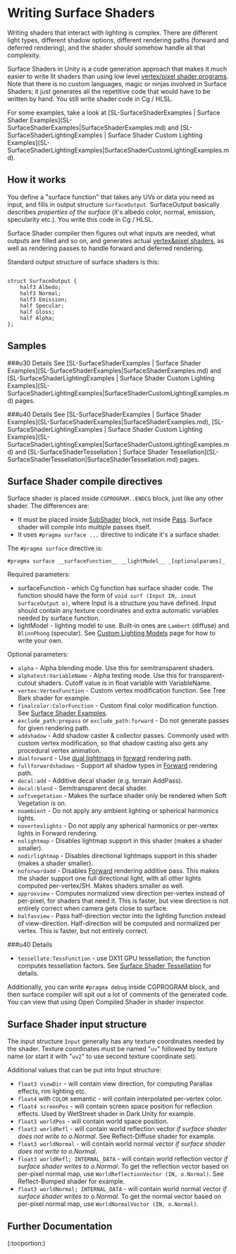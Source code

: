 Writing Surface Shaders
=======================


Writing shaders that interact with lighting is complex. There are different light types, different shadow options, different rendering paths (forward and deferred rendering), and the shader should somehow handle all that complexity.

<span class=keyword>Surface Shaders</span> in Unity is a code generation approach that makes it much easier to write lit shaders than using low level [vertex/pixel shader programs](SL-ShaderPrograms.md). Note that there is no custom languages, magic or ninjas involved in Surface Shaders; it just generates all the repetitive code that would have to be written by hand. You still write shader code in Cg / HLSL.

For some examples, take a look at [SL-SurfaceShaderExamples | <span class=keyword>Surface Shader Examples</span>](SL-SurfaceShaderExamples|<span class=keyword>SurfaceShaderExamples</span>.md) and [SL-SurfaceShaderLightingExamples | <span class=keyword>Surface Shader Custom Lighting Examples</span>](SL-SurfaceShaderLightingExamples|<span class=keyword>SurfaceShaderCustomLightingExamples</span>.md).



How it works
------------


You define a "surface function" that takes any UVs or data you need as input, and fills in output structure `SurfaceOutput`. SurfaceOutput basically describes _properties of the surface_ (it's albedo color, normal, emission, specularity etc.). You write this code in Cg / HLSL.

Surface Shader compiler then figures out what inputs are needed, what outputs are filled and so on, and generates actual [vertex&pixel shaders](SL-ShaderPrograms.md), as well as rendering passes to handle forward and deferred rendering.

Standard output structure of surface shaders is this:
````

struct SurfaceOutput {
    half3 Albedo;
    half3 Normal;
    half3 Emission;
    half Specular;
    half Gloss;
    half Alpha;
};

````


Samples
-------



###u30 Details
See [SL-SurfaceShaderExamples | <span class=keyword>Surface Shader Examples</span>](SL-SurfaceShaderExamples|<span class=keyword>SurfaceShaderExamples</span>.md) and [SL-SurfaceShaderLightingExamples | <span class=keyword>Surface Shader Custom Lighting Examples</span>](SL-SurfaceShaderLightingExamples|<span class=keyword>SurfaceShaderCustomLightingExamples</span>.md) pages.

###u40 Details
See [SL-SurfaceShaderExamples | <span class=keyword>Surface Shader Examples</span>](SL-SurfaceShaderExamples|<span class=keyword>SurfaceShaderExamples</span>.md), [SL-SurfaceShaderLightingExamples | <span class=keyword>Surface Shader Custom Lighting Examples</span>](SL-SurfaceShaderLightingExamples|<span class=keyword>SurfaceShaderCustomLightingExamples</span>.md) and [SL-SurfaceShaderTessellation | <span class=keyword>Surface Shader Tessellation</span>](SL-SurfaceShaderTessellation|<span class=keyword>SurfaceShaderTessellation</span>.md) pages.


Surface Shader compile directives
---------------------------------


Surface shader is placed inside `CGPROGRAM..ENDCG` block, just like any other shader. The differences are:
* It must be placed inside [SubShader](SL-SubShader.md) block, not inside [Pass](SL-Pass.md). Surface shader will compile into multiple passes itself.
* It uses `#pragma surface ...` directive to indicate it's a surface shader.

The `#pragma surface` directive is:

    #pragma surface __surfaceFunction__ __lightModel__ _[optionalparams]_

Required parameters:
* surfaceFunction - which Cg function has surface shader code. The function should have the form of `void surf (Input IN, inout SurfaceOutput o)`, where Input is a structure you have defined. Input should contain any texture coordinates and extra automatic variables needed by surface function.
* lightModel - lighting model to use. Built-in ones are `Lambert` (diffuse) and `BlinnPhong` (specular). See [Custom Lighting Models](SL-SurfaceShaderLighting.md) page for how to write your own.


Optional parameters:
* `alpha` - Alpha blending mode. Use this for semitransparent shaders.
* `alphatest:VariableName` - Alpha testing mode. Use this for transparent-cutout shaders. Cutoff value is in float variable with VariableName.
* `vertex:VertexFunction` - Custom vertex modification function. See Tree Bark shader for example.
* `finalcolor:ColorFunction` - Custom final color modification function. See [Surface Shader Examples](SL-SurfaceShaderExamples.md).
* `exclude_path:prepass` or `exclude_path:forward` - Do not generate passes for given rendering path.
* `addshadow` - Add shadow caster & collector passes. Commonly used with custom vertex modification, so that shadow casting also gets any procedural vertex animation.
* `dualforward` - Use [dual lightmaps](LightmappingInDepth#DualLightmaps.md) in [forward](RenderTech-ForwardRendering.md) rendering path.
* `fullforwardshadows` - Support all shadow types in [Forward](RenderTech-ForwardRendering.md) rendering path.
* `decal:add` - Additive decal shader (e.g. terrain AddPass).
* `decal:blend` - Semitransparent decal shader.
* `softvegetation` - Makes the surface shader only be rendered when Soft Vegetation is on.
* `noambient` - Do not apply any ambient lighting or spherical harmonics lights.
* `novertexlights` - Do not apply any spherical harmonics or per-vertex lights in Forward rendering.
* `nolightmap` - Disables lightmap support in this shader (makes a shader smaller).
* `nodirlightmap` - Disables directional lightmaps support in this shader (makes a shader smaller).
* `noforwardadd` - Disables [Forward](RenderTech-ForwardRendering.md) rendering additive pass. This makes the shader support one full directional light, with all other lights computed per-vertex/SH. Makes shaders smaller as well.
* `approxview` - Computes normalized view direction per-vertex instead of per-pixel, for shaders that need it. This is faster, but view direction is not entirely correct when camera gets close to surface.
* `halfasview` - Pass half-direction vector into the lighting function instead of view-direction. Half-direction will be computed and normalized per vertex. This is faster, but not entirely correct.

###u40 Details
* `tessellate:TessFunction` - use DX11 GPU tessellation; the function computes tessellation factors. See [Surface Shader Tessellation](SL-SurfaceShaderTessellation.md) for details.


Additionally, you can write `#pragma debug` inside CGPROGRAM block, and then surface compiler will spit out a lot of comments of the generated code. You can view that using Open Compiled Shader in shader inspector.


Surface Shader input structure
------------------------------


The input structure `Input` generally has any texture coordinates needed by the shader. Texture coordinates must be named "`uv`" followed by texture name (or start it with "`uv2`" to use second texture coordinate set).

Additional values that can be put into Input structure:
* `float3 viewDir` - will contain view direction, for computing Parallax effects, rim lighting etc.
* `float4` with `COLOR` semantic - will contain interpolated per-vertex color.
* `float4 screenPos` - will contain screen space position for reflection effects. Used by WetStreet shader in Dark Unity for example.
* `float3 worldPos` - will contain world space position.
* `float3 worldRefl` - will contain world reflection vector _if surface shader does not write to o.Normal_. See Reflect-Diffuse shader for example.
* `float3 worldNormal` - will contain world normal vector _if surface shader does not write to o.Normal_.
* `float3 worldRefl; INTERNAL_DATA` - will contain world reflection vector _if surface shader writes to o.Normal_. To get the reflection vector based on per-pixel normal map, use `WorldReflectionVector (IN, o.Normal)`. See Reflect-Bumped shader for example.
* `float3 worldNormal; INTERNAL_DATA` - will contain world normal vector _if surface shader writes to o.Normal_. To get the normal vector based on per-pixel normal map, use `WorldNormalVector (IN, o.Normal)`.


Further Documentation
---------------------


(:tocportion:)
